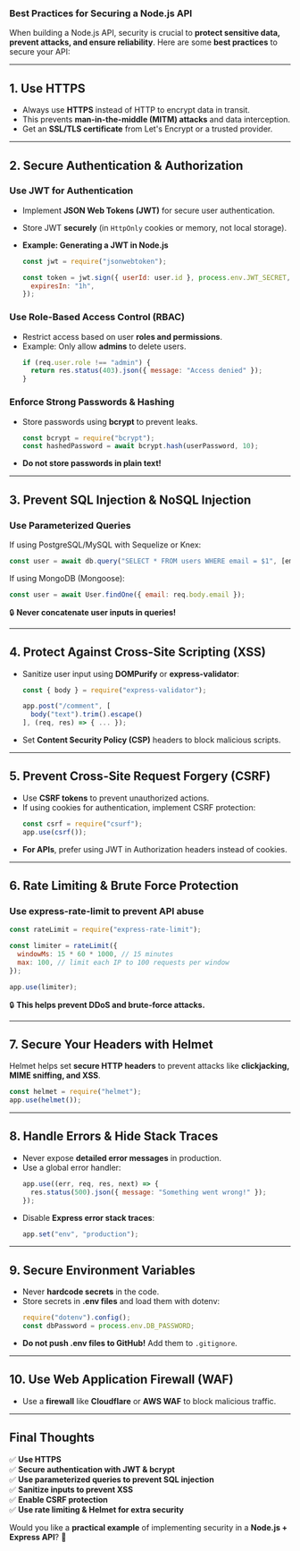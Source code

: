 ### **Best Practices for Securing a Node.js API**

When building a Node.js API, security is crucial to **protect sensitive data, prevent attacks, and ensure reliability**. Here are some **best practices** to secure your API:

---

## **1. Use HTTPS**

- Always use **HTTPS** instead of HTTP to encrypt data in transit.
- This prevents **man-in-the-middle (MITM) attacks** and data interception.
- Get an **SSL/TLS certificate** from Let's Encrypt or a trusted provider.

---

## **2. Secure Authentication & Authorization**

### **Use JWT for Authentication**

- Implement **JSON Web Tokens (JWT)** for secure user authentication.
- Store JWT **securely** (in `HttpOnly` cookies or memory, not local storage).
- **Example: Generating a JWT in Node.js**

  ```javascript
  const jwt = require("jsonwebtoken");

  const token = jwt.sign({ userId: user.id }, process.env.JWT_SECRET, {
    expiresIn: "1h",
  });
  ```

### **Use Role-Based Access Control (RBAC)**

- Restrict access based on user **roles and permissions**.
- Example: Only allow **admins** to delete users.
  ```javascript
  if (req.user.role !== "admin") {
    return res.status(403).json({ message: "Access denied" });
  }
  ```

### **Enforce Strong Passwords & Hashing**

- Store passwords using **bcrypt** to prevent leaks.
  ```javascript
  const bcrypt = require("bcrypt");
  const hashedPassword = await bcrypt.hash(userPassword, 10);
  ```
- **Do not store passwords in plain text!**

---

## **3. Prevent SQL Injection & NoSQL Injection**

### **Use Parameterized Queries**

If using PostgreSQL/MySQL with Sequelize or Knex:

```javascript
const user = await db.query("SELECT * FROM users WHERE email = $1", [email]);
```

If using MongoDB (Mongoose):

```javascript
const user = await User.findOne({ email: req.body.email });
```

🔒 **Never concatenate user inputs in queries!**

---

## **4. Protect Against Cross-Site Scripting (XSS)**

- Sanitize user input using **DOMPurify** or **express-validator**:

  ```javascript
  const { body } = require("express-validator");

  app.post("/comment", [
    body("text").trim().escape()
  ], (req, res) => { ... });
  ```

- Set **Content Security Policy (CSP)** headers to block malicious scripts.

---

## **5. Prevent Cross-Site Request Forgery (CSRF)**

- Use **CSRF tokens** to prevent unauthorized actions.
- If using cookies for authentication, implement CSRF protection:
  ```javascript
  const csrf = require("csurf");
  app.use(csrf());
  ```
- **For APIs**, prefer using JWT in Authorization headers instead of cookies.

---

## **6. Rate Limiting & Brute Force Protection**

### **Use express-rate-limit to prevent API abuse**

```javascript
const rateLimit = require("express-rate-limit");

const limiter = rateLimit({
  windowMs: 15 * 60 * 1000, // 15 minutes
  max: 100, // limit each IP to 100 requests per window
});

app.use(limiter);
```

🔒 **This helps prevent DDoS and brute-force attacks.**

---

## **7. Secure Your Headers with Helmet**

Helmet helps set **secure HTTP headers** to prevent attacks like **clickjacking, MIME sniffing, and XSS**.

```javascript
const helmet = require("helmet");
app.use(helmet());
```

---

## **8. Handle Errors & Hide Stack Traces**

- Never expose **detailed error messages** in production.
- Use a global error handler:
  ```javascript
  app.use((err, req, res, next) => {
    res.status(500).json({ message: "Something went wrong!" });
  });
  ```
- Disable **Express error stack traces**:
  ```javascript
  app.set("env", "production");
  ```

---

## **9. Secure Environment Variables**

- Never **hardcode secrets** in the code.
- Store secrets in **.env files** and load them with dotenv:
  ```javascript
  require("dotenv").config();
  const dbPassword = process.env.DB_PASSWORD;
  ```
- **Do not push .env files to GitHub!** Add them to `.gitignore`.

---

## **10. Use Web Application Firewall (WAF)**

- Use a **firewall** like **Cloudflare** or **AWS WAF** to block malicious traffic.

---

## **Final Thoughts**

✅ **Use HTTPS**  
✅ **Secure authentication with JWT & bcrypt**  
✅ **Use parameterized queries to prevent SQL injection**  
✅ **Sanitize inputs to prevent XSS**  
✅ **Enable CSRF protection**  
✅ **Use rate limiting & Helmet for extra security**

Would you like a **practical example** of implementing security in a **Node.js + Express API**? 🚀
